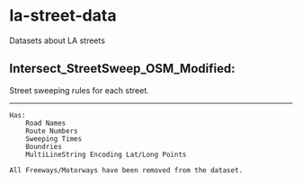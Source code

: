 # la-street-data
Datasets about LA streets

Intersect_StreetSweep_OSM_Modified: 
--
Street sweeping rules for each street.
___
	Has: 
		Road Names
		Route Numbers
		Sweeping Times
		Boundries
		MultiLineString Encoding Lat/Long Points

	All Freeways/Motorways have been removed from the dataset.
